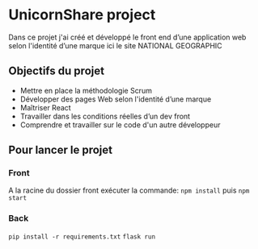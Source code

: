 # UnicornShare project

Dans ce projet j'ai créé et développé le front end d’une application web selon l'identité d’une marque ici le site NATIONAL GEOGRAPHIC

## Objectifs du projet

* Mettre en place la méthodologie Scrum
* Développer des pages Web selon l'identité d’une marque
* Maîtriser React
* Travailler dans les conditions réelles d’un dev front
* Comprendre et travailler sur le code d'un autre développeur

## Pour lancer le projet

### Front

A la racine du dossier front exécuter la commande:
`npm install` puis
`npm start`
 
### Back

```pip install -r requirements.txt```
```flask run```


